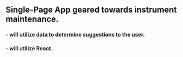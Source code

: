 ## Single-Page App geared towards instrument maintenance.
#### - will utilize data to determine suggestions to the user.
#### - will utilize React.
